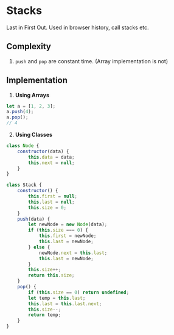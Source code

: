 # Stacks

Last in First Out. Used in browser history, call stacks etc.

## Complexity
1. ```push``` and ```pop``` are constant time. (Array implementation is not)

## Implementation

1. **Using Arrays**
```javascript
let a = [1, 2, 3];
a.push(4);
a.pop();
// 4
```

2. **Using Classes**
```javascript
class Node {
    constructor(data) {
        this.data = data;
        this.next = null;
    }
}

class Stack {
    constructor() {
        this.first = null;
        this.last = null;
        this.size = 0;
    }
    push(data) {
        let newNode = new Node(data);
        if (this.size === 0) {
            this.first = newNode;
            this.last = newNode;
        } else {
            newNode.next = this.last;
            this.last = newNode;
        }
        this.size++;
        return this.size;
    }
    pop() {
        if (this.size == 0) return undefined;
        let temp = this.last;
        this.last = this.last.next;
        this.size--;
        return temp;
    }
}
```